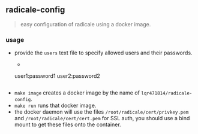 ## radicale-config

> easy configuration of radicale using a docker image.

### usage

- provide the `users` text file to specify allowed users and their passwords.
   - ```
   user1:password1
   user2:password2
   ```
- `make image` creates a docker image by the name of `lqr471814/radicale-config`.
- `make run` runs that docker image.
- the docker daemon will use the files `/root/radicale/cert/privkey.pem` and `/root/radicale/cert/cert.pem` for SSL auth, you should use a bind mount to get these files onto the container.

